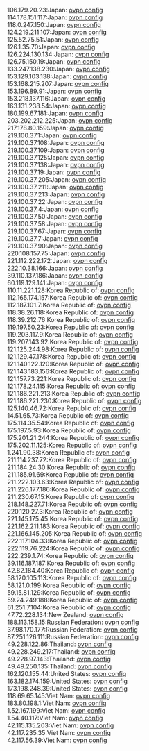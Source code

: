 106.179.20.23:Japan: [ovpn config](vpn/106_179_20_23.ovpn)  
114.178.151.117:Japan: [ovpn config](vpn/114_178_151_117.ovpn)  
118.0.247.150:Japan: [ovpn config](vpn/118_0_247_150.ovpn)  
124.219.211.107:Japan: [ovpn config](vpn/124_219_211_107.ovpn)  
125.52.75.51:Japan: [ovpn config](vpn/125_52_75_51.ovpn)  
126.1.35.70:Japan: [ovpn config](vpn/126_1_35_70.ovpn)  
126.224.130.134:Japan: [ovpn config](vpn/126_224_130_134.ovpn)  
126.75.150.19:Japan: [ovpn config](vpn/126_75_150_19.ovpn)  
133.247.138.230:Japan: [ovpn config](vpn/133_247_138_230.ovpn)  
153.129.103.138:Japan: [ovpn config](vpn/153_129_103_138.ovpn)  
153.168.215.207:Japan: [ovpn config](vpn/153_168_215_207.ovpn)  
153.196.89.91:Japan: [ovpn config](vpn/153_196_89_91.ovpn)  
153.218.137.116:Japan: [ovpn config](vpn/153_218_137_116.ovpn)  
163.131.238.54:Japan: [ovpn config](vpn/163_131_238_54.ovpn)  
180.199.67.181:Japan: [ovpn config](vpn/180_199_67_181.ovpn)  
203.202.212.225:Japan: [ovpn config](vpn/203_202_212_225.ovpn)  
217.178.80.159:Japan: [ovpn config](vpn/217_178_80_159.ovpn)  
219.100.37.1:Japan: [ovpn config](vpn/219_100_37_1.ovpn)  
219.100.37.108:Japan: [ovpn config](vpn/219_100_37_108.ovpn)  
219.100.37.109:Japan: [ovpn config](vpn/219_100_37_109.ovpn)  
219.100.37.125:Japan: [ovpn config](vpn/219_100_37_125.ovpn)  
219.100.37.138:Japan: [ovpn config](vpn/219_100_37_138.ovpn)  
219.100.37.19:Japan: [ovpn config](vpn/219_100_37_19.ovpn)  
219.100.37.205:Japan: [ovpn config](vpn/219_100_37_205.ovpn)  
219.100.37.211:Japan: [ovpn config](vpn/219_100_37_211.ovpn)  
219.100.37.213:Japan: [ovpn config](vpn/219_100_37_213.ovpn)  
219.100.37.22:Japan: [ovpn config](vpn/219_100_37_22.ovpn)  
219.100.37.4:Japan: [ovpn config](vpn/219_100_37_4.ovpn)  
219.100.37.50:Japan: [ovpn config](vpn/219_100_37_50.ovpn)  
219.100.37.58:Japan: [ovpn config](vpn/219_100_37_58.ovpn)  
219.100.37.67:Japan: [ovpn config](vpn/219_100_37_67.ovpn)  
219.100.37.7:Japan: [ovpn config](vpn/219_100_37_7.ovpn)  
219.100.37.90:Japan: [ovpn config](vpn/219_100_37_90.ovpn)  
220.108.157.75:Japan: [ovpn config](vpn/220_108_157_75.ovpn)  
221.112.222.172:Japan: [ovpn config](vpn/221_112_222_172.ovpn)  
222.10.38.166:Japan: [ovpn config](vpn/222_10_38_166.ovpn)  
39.110.137.186:Japan: [ovpn config](vpn/39_110_137_186.ovpn)  
60.119.129.141:Japan: [ovpn config](vpn/60_119_129_141.ovpn)  
110.11.221.128:Korea Republic of: [ovpn config](vpn/110_11_221_128.ovpn)  
112.165.174.157:Korea Republic of: [ovpn config](vpn/112_165_174_157.ovpn)  
112.187.101.7:Korea Republic of: [ovpn config](vpn/112_187_101_7.ovpn)  
118.38.26.118:Korea Republic of: [ovpn config](vpn/118_38_26_118.ovpn)  
118.39.212.76:Korea Republic of: [ovpn config](vpn/118_39_212_76.ovpn)  
119.197.50.23:Korea Republic of: [ovpn config](vpn/119_197_50_23.ovpn)  
119.203.117.9:Korea Republic of: [ovpn config](vpn/119_203_117_9.ovpn)  
119.207.143.92:Korea Republic of: [ovpn config](vpn/119_207_143_92.ovpn)  
121.125.244.98:Korea Republic of: [ovpn config](vpn/121_125_244_98.ovpn)  
121.129.47.178:Korea Republic of: [ovpn config](vpn/121_129_47_178.ovpn)  
121.140.122.120:Korea Republic of: [ovpn config](vpn/121_140_122_120.ovpn)  
121.143.183.156:Korea Republic of: [ovpn config](vpn/121_143_183_156.ovpn)  
121.157.73.221:Korea Republic of: [ovpn config](vpn/121_157_73_221.ovpn)  
121.178.24.115:Korea Republic of: [ovpn config](vpn/121_178_24_115.ovpn)  
121.186.221.213:Korea Republic of: [ovpn config](vpn/121_186_221_213.ovpn)  
121.186.221.230:Korea Republic of: [ovpn config](vpn/121_186_221_230.ovpn)  
125.140.46.72:Korea Republic of: [ovpn config](vpn/125_140_46_72.ovpn)  
14.51.65.73:Korea Republic of: [ovpn config](vpn/14_51_65_73.ovpn)  
175.114.35.54:Korea Republic of: [ovpn config](vpn/175_114_35_54.ovpn)  
175.197.5.93:Korea Republic of: [ovpn config](vpn/175_197_5_93.ovpn)  
175.201.21.244:Korea Republic of: [ovpn config](vpn/175_201_21_244.ovpn)  
175.202.11.125:Korea Republic of: [ovpn config](vpn/175_202_11_125.ovpn)  
1.241.90.38:Korea Republic of: [ovpn config](vpn/1_241_90_38.ovpn)  
211.114.237.72:Korea Republic of: [ovpn config](vpn/211_114_237_72.ovpn)  
211.184.24.30:Korea Republic of: [ovpn config](vpn/211_184_24_30.ovpn)  
211.185.91.69:Korea Republic of: [ovpn config](vpn/211_185_91_69.ovpn)  
211.222.103.63:Korea Republic of: [ovpn config](vpn/211_222_103_63.ovpn)  
211.226.177.186:Korea Republic of: [ovpn config](vpn/211_226_177_186.ovpn)  
211.230.67.15:Korea Republic of: [ovpn config](vpn/211_230_67_15.ovpn)  
218.148.227.71:Korea Republic of: [ovpn config](vpn/218_148_227_71.ovpn)  
220.120.27.3:Korea Republic of: [ovpn config](vpn/220_120_27_3.ovpn)  
221.145.175.45:Korea Republic of: [ovpn config](vpn/221_145_175_45.ovpn)  
221.162.211.183:Korea Republic of: [ovpn config](vpn/221_162_211_183.ovpn)  
221.166.145.205:Korea Republic of: [ovpn config](vpn/221_166_145_205.ovpn)  
222.117.104.33:Korea Republic of: [ovpn config](vpn/222_117_104_33.ovpn)  
222.119.76.224:Korea Republic of: [ovpn config](vpn/222_119_76_224.ovpn)  
222.239.1.74:Korea Republic of: [ovpn config](vpn/222_239_1_74.ovpn)  
39.116.187.187:Korea Republic of: [ovpn config](vpn/39_116_187_187.ovpn)  
42.82.184.40:Korea Republic of: [ovpn config](vpn/42_82_184_40.ovpn)  
58.120.105.113:Korea Republic of: [ovpn config](vpn/58_120_105_113.ovpn)  
58.121.0.199:Korea Republic of: [ovpn config](vpn/58_121_0_199.ovpn)  
59.15.81.129:Korea Republic of: [ovpn config](vpn/59_15_81_129.ovpn)  
59.24.249.188:Korea Republic of: [ovpn config](vpn/59_24_249_188.ovpn)  
61.251.7.104:Korea Republic of: [ovpn config](vpn/61_251_7_104.ovpn)  
47.72.228.134:New Zealand: [ovpn config](vpn/47_72_228_134.ovpn)  
188.113.158.15:Russian Federation: [ovpn config](vpn/188_113_158_15.ovpn)  
37.98.170.177:Russian Federation: [ovpn config](vpn/37_98_170_177.ovpn)  
87.251.126.111:Russian Federation: [ovpn config](vpn/87_251_126_111.ovpn)  
49.228.122.86:Thailand: [ovpn config](vpn/49_228_122_86.ovpn)  
49.228.249.217:Thailand: [ovpn config](vpn/49_228_249_217.ovpn)  
49.228.97.143:Thailand: [ovpn config](vpn/49_228_97_143.ovpn)  
49.49.250.135:Thailand: [ovpn config](vpn/49_49_250_135.ovpn)  
162.120.155.44:United States: [ovpn config](vpn/162_120_155_44.ovpn)  
163.182.174.159:United States: [ovpn config](vpn/163_182_174_159.ovpn)  
173.198.248.39:United States: [ovpn config](vpn/173_198_248_39.ovpn)  
118.69.65.145:Viet Nam: [ovpn config](vpn/118_69_65_145.ovpn)  
183.80.198.1:Viet Nam: [ovpn config](vpn/183_80_198_1.ovpn)  
1.52.167.199:Viet Nam: [ovpn config](vpn/1_52_167_199.ovpn)  
1.54.40.117:Viet Nam: [ovpn config](vpn/1_54_40_117.ovpn)  
42.115.135.203:Viet Nam: [ovpn config](vpn/42_115_135_203.ovpn)  
42.117.235.35:Viet Nam: [ovpn config](vpn/42_117_235_35.ovpn)  
42.117.56.39:Viet Nam: [ovpn config](vpn/42_117_56_39.ovpn)  
